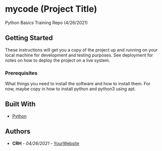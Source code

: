 # mycode (Project Title)

Python Basics Training Repo (4/26/2021)

## Getting Started

These instructions will get you a copy of the project up and running on your local machine
for development and testing purposes. See deployment for notes on how to deploy the project
on a live system.

### Prerequisites

What things you need to install the software and how to install them. For now, maybe copy in
how to install python and python3 using apt.

## Built With

* [Python](https://www.python.org/)

## Authors

* **CRH** - *04/26/2021* - [YourWebsite](https://example.com/)

